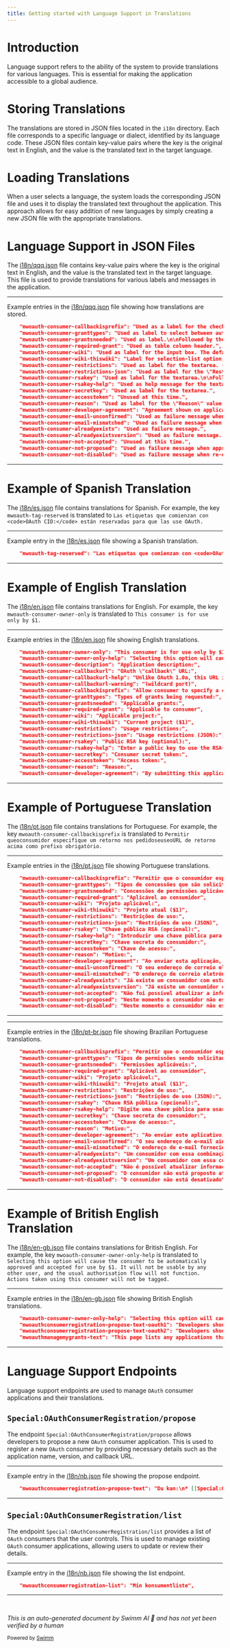 ```yaml
---
title: Getting started with Language Support in Translations
---
```

# Introduction

Language support refers to the ability of the system to provide translations for various languages. This is essential for making the application accessible to a global audience.

# Storing Translations

The translations are stored in JSON files located in the `i18n` directory. Each file corresponds to a specific language or dialect, identified by its language code. These JSON files contain key-value pairs where the key is the original text in English, and the value is the translated text in the target language.

# Loading Translations

When a user selects a language, the system loads the corresponding JSON file and uses it to display the translated text throughout the application. This approach allows for easy addition of new languages by simply creating a new JSON file with the appropriate translations.

# Language Support in JSON Files

The <SwmPath>[i18n/qqq.json](i18n/qqq.json)</SwmPath> file contains key-value pairs where the key is the original text in English, and the value is the translated text in the target language. This file is used to provide translations for various labels and messages in the application.

<SwmSnippet path="/i18n/qqq.json" line="52">

---

Example entries in the <SwmPath>[i18n/qqq.json](i18n/qqq.json)</SwmPath> file showing how translations are stored.

```json
	"mwoauth-consumer-callbackisprefix": "Used as a label for the check box where user can decide if their consumer should use \"Callback URL\" as a string prefix (checked), or if the consumer cannot customize the callback URL in its requests as is required to specify \"oob\" (unchecked, default).",
	"mwoauth-consumer-granttypes": "Used as label to select between authorization-only (with or without private info) and normal API access",
	"mwoauth-consumer-grantsneeded": "Used as label.\n\nFollowed by the list of grants.\n{{Identical|Applicable grant}}",
	"mwoauth-consumer-required-grant": "Used as table column header.",
	"mwoauth-consumer-wiki": "Used as label for the input box. The default value for the input box is \"*\".\n{{Identical|Applicable project}}",
	"mwoauth-consumer-wiki-thiswiki": "Label for selection-list option, indicating the wiki this user is currently visiting.\n\nParameters:\n* $1 - wiki ID",
	"mwoauth-consumer-restrictions": "Used as label for the textarea. (The value is written in JSON format.)\n\nFollowed by the textarea or the message {{msg-mw|Mwoauthmanageconsumers-field-hidden}}.\n{{Identical|Usage restriction}}",
	"mwoauth-consumer-restrictions-json": "Used as label for the \"Restrictions\" textarea.\n{{Identical|Usage restriction}}",
	"mwoauth-consumer-rsakey": "Used as label for the textarea.\n\nFollowed by the textarea or the message {{msg-mw|Mwoauthmanageconsumers-field-hidden}}.",
	"mwoauth-consumer-rsakey-help": "Used as help message for the textarea, on the consumer registration form.",
	"mwoauth-consumer-secretkey": "Used as label for the textarea.",
	"mwoauth-consumer-accesstoken": "Unused at this time.",
	"mwoauth-consumer-reason": "Used as label for the \"Reason\" value.\n{{Identical|Reason}}",
	"mwoauth-consumer-developer-agreement": "Agreement shown on application form, indicating that the app author understands their responsibilities by submitting this form.\n\n\"Application\" means \"app, software application\".",
	"mwoauth-consumer-email-unconfirmed": "Used as failure message when taking some action which requires email-confirmation.",
	"mwoauth-consumer-email-mismatched": "Used as failure message when taking some action.",
	"mwoauth-consumer-alreadyexists": "Used as failure message.",
	"mwoauth-consumer-alreadyexistsversion": "Used as failure message. Parameters:\n* $1 - current consumer version number",
	"mwoauth-consumer-not-accepted": "Unused at this time.",
	"mwoauth-consumer-not-proposed": "Used as failure message when approving or rejecting the consumer.\n\nSee also:\n* {{msg-mw|Mwoauth-consumer-not-disabled}}",
	"mwoauth-consumer-not-disabled": "Used as failure message when re-enabling the consumer.\n\nSee also:\n* {{msg-mw|Mwoauth-consumer-not-proposed}}",
```

---

</SwmSnippet>

# Example of Spanish Translation

The <SwmPath>[i18n/es.json](i18n/es.json)</SwmPath> file contains translations for Spanish. For example, the key <SwmToken path="i18n/es.json" pos="241:2:6" line-data="	&quot;mwoauth-tag-reserved&quot;: &quot;Las etiquetas que comienzan con &lt;code&gt;OAuth CID:&lt;/code&gt; están reservadas para que las use OAuth.&quot;,">`mwoauth-tag-reserved`</SwmToken> is translated to <SwmToken path="i18n/es.json" pos="241:11:44" line-data="	&quot;mwoauth-tag-reserved&quot;: &quot;Las etiquetas que comienzan con &lt;code&gt;OAuth CID:&lt;/code&gt; están reservadas para que las use OAuth.&quot;,">`Las etiquetas que comienzan con <code>OAuth CID:</code> están reservadas para que las use OAuth.`</SwmToken>

<SwmSnippet path="/i18n/es.json" line="241">

---

Example entry in the <SwmPath>[i18n/es.json](i18n/es.json)</SwmPath> file showing a Spanish translation.

```json
	"mwoauth-tag-reserved": "Las etiquetas que comienzan con <code>OAuth CID:</code> están reservadas para que las use OAuth.",
```

---

</SwmSnippet>

# Example of English Translation

The <SwmPath>[i18n/en.json](i18n/en.json)</SwmPath> file contains translations for English. For example, the key <SwmToken path="i18n/en.json" pos="33:2:8" line-data="	&quot;mwoauth-consumer-owner-only&quot;: &quot;This consumer is for use only by $1.&quot;,">`mwoauth-consumer-owner-only`</SwmToken> is translated to <SwmToken path="i18n/en.json" pos="33:13:29" line-data="	&quot;mwoauth-consumer-owner-only&quot;: &quot;This consumer is for use only by $1.&quot;,">`This consumer is for use only by $1.`</SwmToken>

<SwmSnippet path="/i18n/en.json" line="33">

---

Example entries in the <SwmPath>[i18n/en.json](i18n/en.json)</SwmPath> file showing English translations.

```json
	"mwoauth-consumer-owner-only": "This consumer is for use only by $1.",
	"mwoauth-consumer-owner-only-help": "Selecting this option will cause the consumer to be automatically approved and accepted for use by $1. It will not be usable by any other user, and the usual authorization flow will not function. Actions taken using this consumer will not be tagged.",
	"mwoauth-consumer-description": "Application description:",
	"mwoauth-consumer-callbackurl": "OAuth \"callback\" URL:",
	"mwoauth-consumer-callbackurl-help": "Unlike OAuth 1.0a, this URL is exactly matched",
	"mwoauth-consumer-callbackurl-warning": "(wildcard port)",
	"mwoauth-consumer-callbackisprefix": "Allow consumer to specify a callback in requests and use \"callback\" URL above as a required prefix.",
	"mwoauth-consumer-granttypes": "Types of grants being requested:",
	"mwoauth-consumer-grantsneeded": "Applicable grants:",
	"mwoauth-consumer-required-grant": "Applicable to consumer",
	"mwoauth-consumer-wiki": "Applicable project:",
	"mwoauth-consumer-wiki-thiswiki": "Current project ($1)",
	"mwoauth-consumer-restrictions": "Usage restrictions:",
	"mwoauth-consumer-restrictions-json": "Usage restrictions (JSON):",
	"mwoauth-consumer-rsakey": "Public RSA key (optional):",
	"mwoauth-consumer-rsakey-help": "Enter a public key to use the RSA-SHA1 signature method. Leave empty to use HMAC-SHA1 with a random secret. If you are not sure which, leave it empty.",
	"mwoauth-consumer-secretkey": "Consumer secret token:",
	"mwoauth-consumer-accesstoken": "Access token:",
	"mwoauth-consumer-reason": "Reason:",
	"mwoauth-consumer-developer-agreement": "By submitting this application, you acknowledge that we reserve the right to disable your application, remove or restrict you or your application's access to this site, and pursue any other course of action we deem appropriate if we believe, in our sole judgment, that you or your application are violating any policy, guideline, and guiding principle of the this site. We can change this Application Policy at any time without prior notice, at our sole discretion and as we deem necessary. Your continued use of OAuth constitutes acceptance of those changes.",
```

---

</SwmSnippet>

# Example of Portuguese Translation

The <SwmPath>[i18n/pt.json](i18n/pt.json)</SwmPath> file contains translations for Portuguese. For example, the key <SwmToken path="i18n/qqq.json" pos="52:2:6" line-data="	&quot;mwoauth-consumer-callbackisprefix&quot;: &quot;Used as a label for the check box where user can decide if their consumer should use \&quot;Callback URL\&quot; as a string prefix (checked), or if the consumer cannot customize the callback URL in its requests as is required to specify \&quot;oob\&quot; (unchecked, default).&quot;,">`mwoauth-consumer-callbackisprefix`</SwmToken> is translated to <SwmToken path="i18n/pt.json" pos="45:11:11" line-data="	&quot;mwoauth-consumer-callbackisprefix&quot;: &quot;Permitir que o consumidor especifique um retorno nos pedidos e use o URL de \&quot;retorno\&quot; acima como prefixo obrigatório.&quot;,">`Permitir`</SwmToken>` `<SwmToken path="i18n/es.json" pos="241:15:15" line-data="	&quot;mwoauth-tag-reserved&quot;: &quot;Las etiquetas que comienzan con &lt;code&gt;OAuth CID:&lt;/code&gt; están reservadas para que las use OAuth.&quot;,">`que`</SwmToken>` o `<SwmToken path="i18n/pt.json" pos="45:17:17" line-data="	&quot;mwoauth-consumer-callbackisprefix&quot;: &quot;Permitir que o consumidor especifique um retorno nos pedidos e use o URL de \&quot;retorno\&quot; acima como prefixo obrigatório.&quot;,">`consumidor`</SwmToken>` `<SwmToken path="i18n/pt.json" pos="45:19:19" line-data="	&quot;mwoauth-consumer-callbackisprefix&quot;: &quot;Permitir que o consumidor especifique um retorno nos pedidos e use o URL de \&quot;retorno\&quot; acima como prefixo obrigatório.&quot;,">`especifique`</SwmToken>` `<SwmToken path="i18n/pt.json" pos="45:21:21" line-data="	&quot;mwoauth-consumer-callbackisprefix&quot;: &quot;Permitir que o consumidor especifique um retorno nos pedidos e use o URL de \&quot;retorno\&quot; acima como prefixo obrigatório.&quot;,">`um`</SwmToken>` `<SwmToken path="i18n/pt.json" pos="45:23:23" line-data="	&quot;mwoauth-consumer-callbackisprefix&quot;: &quot;Permitir que o consumidor especifique um retorno nos pedidos e use o URL de \&quot;retorno\&quot; acima como prefixo obrigatório.&quot;,">`retorno`</SwmToken>` `<SwmToken path="i18n/pt.json" pos="45:25:25" line-data="	&quot;mwoauth-consumer-callbackisprefix&quot;: &quot;Permitir que o consumidor especifique um retorno nos pedidos e use o URL de \&quot;retorno\&quot; acima como prefixo obrigatório.&quot;,">`nos`</SwmToken>` `<SwmToken path="i18n/pt.json" pos="45:27:27" line-data="	&quot;mwoauth-consumer-callbackisprefix&quot;: &quot;Permitir que o consumidor especifique um retorno nos pedidos e use o URL de \&quot;retorno\&quot; acima como prefixo obrigatório.&quot;,">`pedidos`</SwmToken>` e `<SwmToken path="i18n/qqq.json" pos="52:43:43" line-data="	&quot;mwoauth-consumer-callbackisprefix&quot;: &quot;Used as a label for the check box where user can decide if their consumer should use \&quot;Callback URL\&quot; as a string prefix (checked), or if the consumer cannot customize the callback URL in its requests as is required to specify \&quot;oob\&quot; (unchecked, default).&quot;,">`use`</SwmToken>` o `<SwmToken path="i18n/qqq.json" pos="52:49:49" line-data="	&quot;mwoauth-consumer-callbackisprefix&quot;: &quot;Used as a label for the check box where user can decide if their consumer should use \&quot;Callback URL\&quot; as a string prefix (checked), or if the consumer cannot customize the callback URL in its requests as is required to specify \&quot;oob\&quot; (unchecked, default).&quot;,">`URL`</SwmToken>` `<SwmToken path="i18n/pt.json" pos="45:37:37" line-data="	&quot;mwoauth-consumer-callbackisprefix&quot;: &quot;Permitir que o consumidor especifique um retorno nos pedidos e use o URL de \&quot;retorno\&quot; acima como prefixo obrigatório.&quot;,">`de`</SwmToken>` `<SwmToken path="i18n/pt.json" pos="45:23:23" line-data="	&quot;mwoauth-consumer-callbackisprefix&quot;: &quot;Permitir que o consumidor especifique um retorno nos pedidos e use o URL de \&quot;retorno\&quot; acima como prefixo obrigatório.&quot;,">`retorno`</SwmToken>` `<SwmToken path="i18n/pt.json" pos="45:45:45" line-data="	&quot;mwoauth-consumer-callbackisprefix&quot;: &quot;Permitir que o consumidor especifique um retorno nos pedidos e use o URL de \&quot;retorno\&quot; acima como prefixo obrigatório.&quot;,">`acima`</SwmToken>` `<SwmToken path="i18n/pt.json" pos="45:47:47" line-data="	&quot;mwoauth-consumer-callbackisprefix&quot;: &quot;Permitir que o consumidor especifique um retorno nos pedidos e use o URL de \&quot;retorno\&quot; acima como prefixo obrigatório.&quot;,">`como`</SwmToken>` `<SwmToken path="i18n/pt.json" pos="45:49:49" line-data="	&quot;mwoauth-consumer-callbackisprefix&quot;: &quot;Permitir que o consumidor especifique um retorno nos pedidos e use o URL de \&quot;retorno\&quot; acima como prefixo obrigatório.&quot;,">`prefixo`</SwmToken>` `<SwmToken path="i18n/pt.json" pos="45:51:51" line-data="	&quot;mwoauth-consumer-callbackisprefix&quot;: &quot;Permitir que o consumidor especifique um retorno nos pedidos e use o URL de \&quot;retorno\&quot; acima como prefixo obrigatório.&quot;,">`obrigatório`</SwmToken>`.`

<SwmSnippet path="/i18n/pt.json" line="45">

---

Example entries in the <SwmPath>[i18n/pt.json](i18n/pt.json)</SwmPath> file showing Portuguese translations.

```json
	"mwoauth-consumer-callbackisprefix": "Permitir que o consumidor especifique um retorno nos pedidos e use o URL de \"retorno\" acima como prefixo obrigatório.",
	"mwoauth-consumer-granttypes": "Tipos de concessões que são solicitadas:",
	"mwoauth-consumer-grantsneeded": "Concessões de permissões aplicáveis:",
	"mwoauth-consumer-required-grant": "Aplicável ao consumidor",
	"mwoauth-consumer-wiki": "Projeto aplicável:",
	"mwoauth-consumer-wiki-thiswiki": "Projeto atual ($1)",
	"mwoauth-consumer-restrictions": "Restrições de uso:",
	"mwoauth-consumer-restrictions-json": "Restrições de uso (JSON)",
	"mwoauth-consumer-rsakey": "Chave pública RSA (opcional):",
	"mwoauth-consumer-rsakey-help": "Introduzir uma chave pública para usar o método de assinatura RSA-SHA1. Deixar vazio para usar HMAC-SHA1 com um segredo aleatório. Se não tem a certeza de qual deve usar, deixar vazio.",
	"mwoauth-consumer-secretkey": "Chave secreta do consumidor:",
	"mwoauth-consumer-accesstoken": "Chave de acesso:",
	"mwoauth-consumer-reason": "Motivo:",
	"mwoauth-consumer-developer-agreement": "Ao enviar esta aplicação, compreende e aceita que reservamos o direito de desativar a sua aplicação, remover ou restringir o seu acesso ou o acesso da sua aplicação a este sítio, e empreender qualquer esforço adicional que consideremos necessário, se acreditarmos, por nossa exclusiva discrição, que está a incorrer ou a sua aplicação está a incorrer na violação de qualquer norma, orientação ou princípio deste sítio. Esta Norma Para Aplicações pode ser alterada em qualquer altura sem aviso prévio, por nossa exclusiva discrição, e conforme considerarmos necessário. A sua utilização continuada do OAuth constitui uma aceitação dessas alterações.",
	"mwoauth-consumer-email-unconfirmed": "O seu endereço de correio eletrónico ainda não foi confirmado.",
	"mwoauth-consumer-email-mismatched": "O endereço de correio eletrónico fornecido deve coincidir com o da sua conta.",
	"mwoauth-consumer-alreadyexists": "Já existe um consumidor com esta combinação de nome, versão e autor",
	"mwoauth-consumer-alreadyexistsversion": "Já existe um consumidor com esta combinação de nome e autor, com uma versão igual ou superior (\"$1)",
	"mwoauth-consumer-not-accepted": "Não foi possível atualizar a informação de um pedido de consumidor pendente",
	"mwoauth-consumer-not-proposed": "Neste momento o consumidor não está proposto",
	"mwoauth-consumer-not-disabled": "Neste momento o consumidor não está desativado",
```

---

</SwmSnippet>

<SwmSnippet path="/i18n/pt-br.json" line="45">

---

Example entries in the <SwmPath>[i18n/pt-br.json](i18n/pt-br.json)</SwmPath> file showing Brazilian Portuguese translations.

```json
	"mwoauth-consumer-callbackisprefix": "Permitir que o consumidor especifique um retorno nos pedidos e use o URL \"callback\" acima como um prefixo necessário.",
	"mwoauth-consumer-granttypes": "Tipos de permissões sendo solicitadas:",
	"mwoauth-consumer-grantsneeded": "Permissões aplicáveis:",
	"mwoauth-consumer-required-grant": "Aplicável ao consumidor",
	"mwoauth-consumer-wiki": "Projeto aplicável:",
	"mwoauth-consumer-wiki-thiswiki": "Projeto atual ($1)",
	"mwoauth-consumer-restrictions": "Restrições de uso:",
	"mwoauth-consumer-restrictions-json": "Restrições de uso (JSON):",
	"mwoauth-consumer-rsakey": "Chave RSA pública (opcional):",
	"mwoauth-consumer-rsakey-help": "Digite uma chave pública para usar o método de assinatura RSA-SHA1. Deixe vazio para usar HMAC-SHA1 com um segredo aleatório. Se você não tem certeza, deixe-o vazio.",
	"mwoauth-consumer-secretkey": "Chave secreta do consumidor:",
	"mwoauth-consumer-accesstoken": "Chave de acesso:",
	"mwoauth-consumer-reason": "Motivo:",
	"mwoauth-consumer-developer-agreement": "Ao enviar este aplicativo, você reconhece que nos reservamos o direito de desativar seu aplicativo, removê-lo ou restringir o acesso de você ou o seu aplicativo a este site e seguir qualquer outro curso de ação que consideremos apropriado se acreditarmos, a nosso juízo, que você ou sua aplicação está violando qualquer política, diretriz e princípio orientador deste site. Podemos alterar esta Política de Aplicação a qualquer momento sem aviso prévio, a nosso exclusivo critério e, como julgamos necessário. O seu uso contínuo de OAuth constitui aceitação dessas mudanças.",
	"mwoauth-consumer-email-unconfirmed": "O seu endereço de e-mail ainda não foi confirmado.",
	"mwoauth-consumer-email-mismatched": "O endereço de e-mail fornecido deve coincidir com o da sua conta.",
	"mwoauth-consumer-alreadyexists": "Um consumidor com essa combinação de nome/versão/editor já existe",
	"mwoauth-consumer-alreadyexistsversion": "Um consumidor com essa combinação de nome/editor já existe com uma versão igual ou superior (\"$1\")",
	"mwoauth-consumer-not-accepted": "Não é possível atualizar informações para um pedido de consumidor pendente",
	"mwoauth-consumer-not-proposed": "O consumidor não está proposto atualmente",
	"mwoauth-consumer-not-disabled": "O consumidor não está desativado",
```

---

</SwmSnippet>

# Example of British English Translation

The <SwmPath>[i18n/en-gb.json](i18n/en-gb.json)</SwmPath> file contains translations for British English. For example, the key <SwmToken path="i18n/en.json" pos="34:2:10" line-data="	&quot;mwoauth-consumer-owner-only-help&quot;: &quot;Selecting this option will cause the consumer to be automatically approved and accepted for use by $1. It will not be usable by any other user, and the usual authorization flow will not function. Actions taken using this consumer will not be tagged.&quot;,">`mwoauth-consumer-owner-only-help`</SwmToken> is translated to <SwmToken path="i18n/en-gb.json" pos="13:15:104" line-data="	&quot;mwoauth-consumer-owner-only-help&quot;: &quot;Selecting this option will cause the consumer to be automatically approved and accepted for use by $1. It will not be usable by any other user, and the usual authorisation flow will not function. Actions taken using this consumer will not be tagged.&quot;,">`Selecting this option will cause the consumer to be automatically approved and accepted for use by $1. It will not be usable by any other user, and the usual authorisation flow will not function. Actions taken using this consumer will not be tagged.`</SwmToken>

<SwmSnippet path="/i18n/en-gb.json" line="13">

---

Example entries in the <SwmPath>[i18n/en-gb.json](i18n/en-gb.json)</SwmPath> file showing British English translations.

```json
	"mwoauth-consumer-owner-only-help": "Selecting this option will cause the consumer to be automatically approved and accepted for use by $1. It will not be usable by any other user, and the usual authorisation flow will not function. Actions taken using this consumer will not be tagged.",
	"mwoauthconsumerregistration-propose-text-oauth1": "Developers should use the form below to propose a new OAuth 1.0a consumer (see the [https://www.mediawiki.org/wiki/Special:MyLanguage/Extension:OAuth extension documentation] for more details). After submitting this form, you will receive a token that your application will use to identify itself to MediaWiki. Depending on what capabilities you request, an OAuth administrator might need to approve your application before it can be authorised by other users.\n\nA few recommendations and remarks:\n* Try to use as few grants as possible. Avoid grants that are not actually needed now.\n* Versions are of the form \"major.minor.release\" (the last two being optional) and increase as grant changes are needed.\n* Please provide a public RSA key (in PEM format) if possible; otherwise a (less secure) secret token will have to be used.\n* You can use a project ID to restrict the consumer to a single project on this site (use \"*\" for all projects).",
	"mwoauthconsumerregistration-propose-text-oauth2": "Developers should use the form below to request a token for a new OAuth 2.0 client (see the [https://www.mediawiki.org/wiki/Special:MyLanguage/Extension:OAuth extension documentation] for more details). After submitting this form, you will receive a token that your application will use to identify itself to MediaWiki. Depending on what capabilities you request, an OAuth administrator might need to approve your application before it can be authorised by other users.\n\nA few recommendations and remarks:\n* Try to use as few scopes as possible. Avoid scopes that are not actually needed now.\n* Versions are of the form \"major.minor.release\" (the last two being optional) and increase as scope changes are needed.\n* You can use a project ID to restrict the consumer to a single project on this site (use \"*\" for all projects).",
	"mwoauthmanagemygrants-text": "This page lists any applications that can use your account. For any such application, the scope of its access is limited by the permissions that you granted to the application when you authorised it to act on your behalf. If you separately authorised an application to access different \"sister\" projects on your behalf, then you will see separate configuration for each such project below.\n\nConnected applications access your account by using the OAuth protocol. <span class=\"plainlinks\">([https://www.mediawiki.org/wiki/Special:MyLanguage/Help:OAuth Learn more about connected applications])</span>",
```

---

</SwmSnippet>

# Language Support Endpoints

Language support endpoints are used to manage <SwmToken path="i18n/es.json" pos="241:24:24" line-data="	&quot;mwoauth-tag-reserved&quot;: &quot;Las etiquetas que comienzan con &lt;code&gt;OAuth CID:&lt;/code&gt; están reservadas para que las use OAuth.&quot;,">`OAuth`</SwmToken> consumer applications and their translations.

## <SwmToken path="i18n/nb.json" pos="81:20:24" line-data="	&quot;mwoauthconsumerregistration-propose-text&quot;: &quot;Du kan:\n* [[Special:OAuthConsumerRegistration/propose/oauth1a|Foreslå en OAuth 1.0a-konsument]].\n* [[Special:OAuthConsumerRegistration/propose/oauth2|Foreslå en OAuth 2.0-klient]].&quot;,">`Special:OAuthConsumerRegistration/propose`</SwmToken>

The endpoint <SwmToken path="i18n/nb.json" pos="81:20:24" line-data="	&quot;mwoauthconsumerregistration-propose-text&quot;: &quot;Du kan:\n* [[Special:OAuthConsumerRegistration/propose/oauth1a|Foreslå en OAuth 1.0a-konsument]].\n* [[Special:OAuthConsumerRegistration/propose/oauth2|Foreslå en OAuth 2.0-klient]].&quot;,">`Special:OAuthConsumerRegistration/propose`</SwmToken> allows developers to propose a new <SwmToken path="i18n/es.json" pos="241:24:24" line-data="	&quot;mwoauth-tag-reserved&quot;: &quot;Las etiquetas que comienzan con &lt;code&gt;OAuth CID:&lt;/code&gt; están reservadas para que las use OAuth.&quot;,">`OAuth`</SwmToken> consumer application. This is used to register a new <SwmToken path="i18n/es.json" pos="241:24:24" line-data="	&quot;mwoauth-tag-reserved&quot;: &quot;Las etiquetas que comienzan con &lt;code&gt;OAuth CID:&lt;/code&gt; están reservadas para que las use OAuth.&quot;,">`OAuth`</SwmToken> consumer by providing necessary details such as the application name, version, and callback URL.

<SwmSnippet path="/i18n/nb.json" line="81">

---

Example entry in the <SwmPath>[i18n/nb.json](i18n/nb.json)</SwmPath> file showing the propose endpoint.

```json
	"mwoauthconsumerregistration-propose-text": "Du kan:\n* [[Special:OAuthConsumerRegistration/propose/oauth1a|Foreslå en OAuth 1.0a-konsument]].\n* [[Special:OAuthConsumerRegistration/propose/oauth2|Foreslå en OAuth 2.0-klient]].",
```

---

</SwmSnippet>

## <SwmToken path="i18n/en.json" pos="84:129:133" line-data="	&quot;mwoauthconsumerregistration-maintext&quot;: &quot;This page is for letting developers propose and update OAuth consumer applications in this site&#39;s registry.\n\nFrom here, you can:\n* [[Special:OAuthConsumerRegistration/propose/oauth1a|Request a token for a new OAuth 1.0a consumer]].\n* [[Special:OAuthConsumerRegistration/propose/oauth2|Request a token for a new OAuth 2.0 client]].\n* [[Special:OAuthConsumerRegistration/list|Manage your existing consumers]].\n\nFor more information about OAuth, please see the [https://www.mediawiki.org/wiki/Special:MyLanguage/Extension:OAuth extension documentation].&quot;,">`Special:OAuthConsumerRegistration/list`</SwmToken>

The endpoint <SwmToken path="i18n/en.json" pos="84:129:133" line-data="	&quot;mwoauthconsumerregistration-maintext&quot;: &quot;This page is for letting developers propose and update OAuth consumer applications in this site&#39;s registry.\n\nFrom here, you can:\n* [[Special:OAuthConsumerRegistration/propose/oauth1a|Request a token for a new OAuth 1.0a consumer]].\n* [[Special:OAuthConsumerRegistration/propose/oauth2|Request a token for a new OAuth 2.0 client]].\n* [[Special:OAuthConsumerRegistration/list|Manage your existing consumers]].\n\nFor more information about OAuth, please see the [https://www.mediawiki.org/wiki/Special:MyLanguage/Extension:OAuth extension documentation].&quot;,">`Special:OAuthConsumerRegistration/list`</SwmToken> provides a list of <SwmToken path="i18n/es.json" pos="241:24:24" line-data="	&quot;mwoauth-tag-reserved&quot;: &quot;Las etiquetas que comienzan con &lt;code&gt;OAuth CID:&lt;/code&gt; están reservadas para que las use OAuth.&quot;,">`OAuth`</SwmToken> consumers that the user controls. This is used to manage existing <SwmToken path="i18n/es.json" pos="241:24:24" line-data="	&quot;mwoauth-tag-reserved&quot;: &quot;Las etiquetas que comienzan con &lt;code&gt;OAuth CID:&lt;/code&gt; están reservadas para que las use OAuth.&quot;,">`OAuth`</SwmToken> consumer applications, allowing users to update or review their details.

<SwmSnippet path="/i18n/nb.json" line="79">

---

Example entry in the <SwmPath>[i18n/nb.json](i18n/nb.json)</SwmPath> file showing the list endpoint.

```json
	"mwoauthconsumerregistration-list": "Min konsumentliste",
```

---

</SwmSnippet>

&nbsp;

*This is an auto-generated document by Swimm AI 🌊 and has not yet been verified by a human*

<SwmMeta version="3.0.0" repo-id="Z2l0aHViJTNBJTNBbWVkaWF3aWtpLWV4dGVuc2lvbnMtT0F1dGglM0ElM0FTd2ltbS1EZW1v" repo-name="mediawiki-extensions-OAuth"><sup>Powered by [Swimm](/)</sup></SwmMeta>
